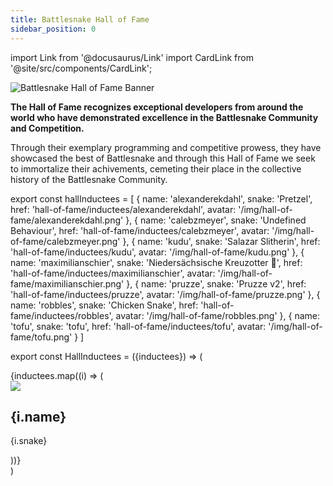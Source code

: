 ```yaml
---
title: Battlesnake Hall of Fame
sidebar_position: 0
---
```


import Link from '@docusaurus/Link'
import CardLink from '@site/src/components/CardLink';


![Battlesnake Hall of Fame Banner](/img/hall-of-fame/hall-of-fame-banner.png)

**The Hall of Fame recognizes exceptional developers from around the world who have demonstrated excellence in the Battlesnake Community and Competition.**

Through their exemplary programming and competitive prowess, they have showcased the best of Battlesnake and through this Hall of Fame we seek to immortalize their achivements, cemeting their place in the collective history of the Battlesnake Community.


export const hallInductees = [
  {
    name: 'alexanderekdahl', 
    snake: 'Pretzel',
    href: 'hall-of-fame/inductees/alexanderekdahl',
    avatar: '/img/hall-of-fame/alexanderekdahl.png'
  },
  {
    name: 'calebzmeyer', 
    snake: 'Undefined Behaviour',
    href: 'hall-of-fame/inductees/calebzmeyer',
    avatar: '/img/hall-of-fame/calebzmeyer.png'
  },
  {
    name: 'kudu', 
    snake: 'Salazar Slitherin',
    href: 'hall-of-fame/inductees/kudu',
    avatar: '/img/hall-of-fame/kudu.png'
  },
  {
    name: 'maximilianschier', 
    snake: 'Niedersächsische Kreuzotter 🍻',
    href: 'hall-of-fame/inductees/maximilianschier',
    avatar: '/img/hall-of-fame/maximilianschier.png'
  },
  {
    name: 'pruzze', 
    snake: 'Pruzze v2',
    href: 'hall-of-fame/inductees/pruzze',
    avatar: '/img/hall-of-fame/pruzze.png'
  },
  {
    name: 'robbles', 
    snake: 'Chicken Snake',
    href: 'hall-of-fame/inductees/robbles',
    avatar: '/img/hall-of-fame/robbles.png'
  },
   {
    name: 'tofu', 
    snake: 'tofu',
    href: 'hall-of-fame/inductees/tofu',
    avatar: '/img/hall-of-fame/tofu.png'
  }
]

export const HallInductees = ({inductees}) => (
  <div className="row">
    {inductees.map((i) => (
      <div key={i.name} className="col col--6">
        <CardLink to={i.href} bodyStyle={{ display: 'flex', alignItems: 'center', gap: '10px' }}>
          <img src={i.avatar} style={{width: '100px'}} />
          <div bodyStyle={{ display: 'flex', alignItems: 'center', gap: '1px' }}>
          <h2>{i.name}</h2>
          <p>{i.snake}</p>
        </div>
        </CardLink> 
      </div>
    ))}
  </div>
)

<HallInductees inductees={hallInductees} />